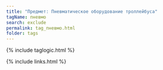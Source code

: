 ```yaml
---
title: "Предмет: Пневматическое оборудование троллейбуса"
tagName: пневмо
search: exclude
permalink: tag_пневмо.html
folder: tags
---
```

{% include taglogic.html %}

{% include links.html %}
